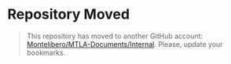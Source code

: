 # Repository Moved

> This repository has moved to another GitHub account:
[Montelibero/MTLA-Documents/Internal](https://github.com/Montelibero/MTLA-Documents/tree/main/Internal).
Please, update your bookmarks.